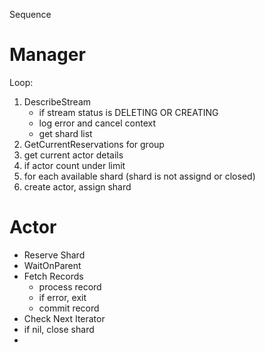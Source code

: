 Sequence

# Manager

Loop:

1. DescribeStream
   - if stream status is DELETING OR CREATING
   - log error and cancel context
   - get shard list
2. GetCurrentReservations for group
3. get current actor details
4. if actor count under limit
5. for each available shard (shard is not assignd or closed)
6. create actor, assign shard

# Actor

- Reserve Shard
- WaitOnParent
- Fetch Records
  - process record
  - if error, exit
  - commit record
- Check Next Iterator
- if nil, close shard
-
